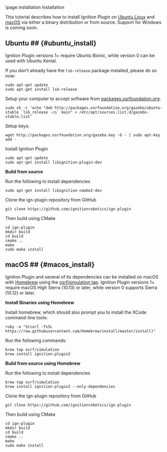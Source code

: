 \page installation Installation

This tutorial describes how to install Ignition Plugin on [Ubuntu Linux](#ubuntu_install) and [macOS](#macos_install) via either a binary distribution or from source. Support for Windows is coming soon.


## Ubuntu ## {#ubuntu_install}


Ignition Plugin versions 1+ require Ubuntu Bionic, while version 0
can be used with Ubuntu Xenial.

If you don't already have the `lsb-release` package installed, please do so now:
```{.sh}
sudo apt-get update
sudo apt-get install lsb-release
```

Setup your computer to accept software from
[packages.osrfoundation.org](http://packages.osrfoundation.org):

```{.sh}
sudo sh -c 'echo "deb http://packages.osrfoundation.org/gazebo/ubuntu-stable `lsb_release -cs` main" > /etc/apt/sources.list.d/gazebo-stable.list'
```

Setup keys:

```{.sh}
wget http://packages.osrfoundation.org/gazebo.key -O - | sudo apt-key add -
```

Install Ignition Plugin

```{.sh}
sudo apt-get update
sudo apt-get install libignition-plugin-dev
```

**Build from source**

Run the following to install dependencies
```{.sh}
sudo apt-get install libignition-cmake2-dev
```

Clone the ign-plugin repository from GitHub
```{.sh}
git clone https://github.com/ignitionrobotics/ign-plugin
```

Then build using CMake
```{.sh}
cd ign-plugin
mkdir build
cd build
cmake ..
make
sudo make install
```

## macOS ## {#macos_install}

Ignition Plugin and several of its dependencies can be installed on macOS
with [Homebrew](http://brew.sh/) using the [osrf/simulation
tap](https://github.com/osrf/homebrew-simulation). Ignition Plugin versions 1+
require macOS High Sierra (10.13) or later, while version 0 supports
Sierra (10.12) or later.

**Install Binaries using Homebrew**

Install homebrew, which should also prompt you to install the XCode
command-line tools:

```{.sh}
ruby -e "$(curl -fsSL https://raw.githubusercontent.com/Homebrew/install/master/install)"
```

Run the following commands:

```{.sh}
brew tap osrf/simulation
brew install ignition-plugin2
```

**Build from source using Homebrew**

Run the following to install dependencies
```{.sh}
brew tap osrf/simulation
brew install ignition-plugin2 --only-dependencies
```

Clone the ign-plugin repository from GitHub
```{.sh}
git clone https://github.com/ignitionrobotics/ign-plugin
```

Then build using CMake
```{.sh}
cd ign-plugin
mkdir build
cd build
cmake ..
make
sudo make install
```
